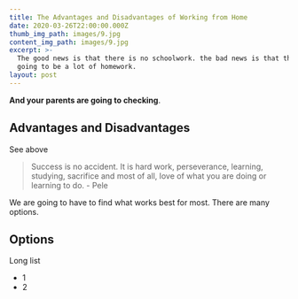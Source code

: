 ```yaml
---
title: The Advantages and Disadvantages of Working from Home
date: 2020-03-26T22:00:00.000Z
thumb_img_path: images/9.jpg
content_img_path: images/9.jpg
excerpt: >-
  The good news is that there is no schoolwork. the bad news is that there is
  going to be a lot of homework.
layout: post
---
```


**And your parents are going to checking**.

## Advantages and Disadvantages 

See above

> Success is no accident. It is hard work, perseverance, learning, studying, sacrifice and most of all, love of what you are doing or learning to do. - Pele

We are going to have to find what works best for most. There are many options.

## Options

Long list
- 1
- 2



